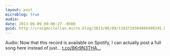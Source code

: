```yaml
---
layout: post
microblog: true
audio: 
date: 2013-06-09 09:00:27 -0500
guid: http://craigmcclellan.micro.blog/2013/06/09/t343729304804409345.html
---
```

Audio: Now that this record is available on Spotify, I can actually post a full song here instead of just... [t.co/8Kr9N3THA...](http://t.co/8Kr9N3THAt)
